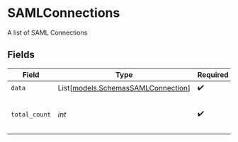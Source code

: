 # SAMLConnections

A list of SAML Connections


## Fields

| Field                                                                    | Type                                                                     | Required                                                                 | Description                                                              | Example                                                                  |
| ------------------------------------------------------------------------ | ------------------------------------------------------------------------ | ------------------------------------------------------------------------ | ------------------------------------------------------------------------ | ------------------------------------------------------------------------ |
| `data`                                                                   | List[[models.SchemasSAMLConnection](../models/schemassamlconnection.md)] | :heavy_check_mark:                                                       | N/A                                                                      |                                                                          |
| `total_count`                                                            | *int*                                                                    | :heavy_check_mark:                                                       | Total number of SAML Connections<br/>                                    | 5                                                                        |